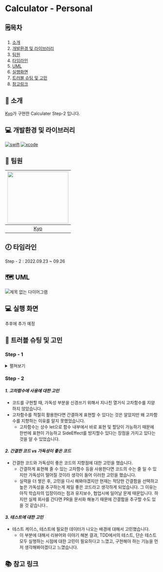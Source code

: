 # Calculator - Personal

## 🗒︎목차
1. [소개](#-소개)
2. [개발환경 및 라이브러리](#-개발환경-및-라이브러리)
3. [팀원](#-팀원)
4. [타임라인](#-타임라인)
5. [UML](#-uml)
6. [실행화면](#-실행-화면)
7. [트러블 슈팅 및 고민](#-트러블-슈팅-및-고민)
8. [참고링크](#-참고-링크)


## 👋 소개
[Kyo](https://github.com/KyoPak)가 구현한 Calculater Step-2 입니다.


## 💻 개발환경 및 라이브러리
[![swift](https://img.shields.io/badge/swift-5.6-orange)]()
[![xcode](https://img.shields.io/badge/Xcode-13.4.1-blue)]()


## 🧑 팀원
<img src = "https://user-images.githubusercontent.com/59204352/187332158-a15815eb-3847-40e5-a6f0-93a373f21180.JPG" width=200 height=170>|
|:--:|
|[Kyo](https://github.com/KyoPak)|
 

## 🕖 타임라인

Step - 2 : 2022.09.23 ~ 09.26

## 🗺 UML
![제목 없는 다이어그램](https://user-images.githubusercontent.com/59204352/191893437-3885c44e-cb43-46e6-aeb6-49a7beb0d05e.jpg)


## 💻 실행 화면 

추후에 추가 예정



## 🎯 트러블 슈팅 및 고민
### Step - 1 
<details>
<summary> 
펼쳐보기
</summary>
   
#### ***1. LinkedList와 Array로 Queue를 구현할 때의 각각의 차이점에 대해서 고민***
- Array는 접근할때 시간복잡도 O(1)으로 매우 빠르기 때문에 탐색기능이 필요할 때는 Array로 구현이 더 적합할 것이라고 판단을 하였습니다. 
- 하지만 가장 앞의 요소를 제거하거나 중간 요소를 제거할 때는 Array의 경우에는 O(n)이고 LinkedList의 경우에는 O(1)으로 head부분만 바꿔주면 되기 때문에 LinkedList가 더욱 적합하다고 생각하였습니다.
- 하지만 Node타입의 적용한 배열을 사용한다면 탐색기능과 삭제기능 모두 좋지 않을까 라는 생각이 추후에 들었습니다.

### ***2. CalcutatorItemQueue와 LinkedList사이의 의존성 문제에 대한 고민***
- 사실 외부에서 CalcutatorItemQueue의 객체를 만들 때 LinkedList 인스턴스를 외부에서 주입하는 방식을 고민했습니다. 
- 하지만 단순히 외부에서 인스턴스, 객체를 주입한다고 해서 의존성이 떨어지는 효과를 기대할수 없다고 생각했습니다. 의존성을 분리해주는 프로토콜이 존재하지 않는 설계를 했기 때문이었습니다.
- 또한, 단순히 의존성을 낮추기 위해 의존성 주입을 사용하는 것이 아닌 얼만큼 CalcutatorItemQueue가 얼만큼 재사용이 되는지에 대한 고민도 같이 해보았을 때 의존성 주입은 불필요하다고 판단하였습니다.
</details>


### Step - 2

#### ***1. 고차함수에 사용에 대한 고민***
- 코드를 구현할 때, 가독성 부분을 신경쓰기 위해서 지나친 열거식 고차함수를 지양하지 않았습니다.
- 고차함수를 적절히 활용한다면 간결하게 표현할 수 있다는 것은 알았지만 왜 고차함수를 지향하는 이유를 알지 못했었습니다.
    - 고차함수는 상수 let으로 함수 내부에서 바로 표현 및 할당이 가능하기 때문에 한번에 표현이 가능하고 SideEffect를 방지할수 있다는 장점을 가지고 있다는 것을 알 수 있었습니다.

#### ***2. 간결한 코드 vs 가독성이 좋은 코드***
- 간결한 코드와 가독성이 좋은 코드의 지향점에 대한 고민을 했습니다. 
    - 간결하게 표현해 줄 수 있는 고차함수 등을 사용한다면 코드의 수는 줄 일 수 있지만 가독성이 떨어질 것이라 생각이 들어 이러한 고민을 했습니다.
    - 실력을 더 쌓은 후, 고민을 다시 해봐야겠지만 현재는 적당한 간결함을 선택하고 높은 가독성을 추구하는게 제일 좋은 코드라고 생각하게 되었습니다. 
      그 이유는 아직 학습자의 입장이라는 점과 유지보수, 협업시에 일어날 문제 때문입니다. 하지만 실제 회사를 간다면 PR을 문서화 해놓기 때문에 간결함을 추구할 수도 있을 것 같습니다..
    
#### ***3. 테스트에 대한 고민***
- 테스트 케이스, 테스트에 필요한 데이터가 나오는 배경에 대해서 고민했습니다.
    - 이 부분에 대해서 리뷰어와 이야기 해본 결과, 
    TDD에서의 테스트, 단순 테스트 모두 실행하는 시점에 대한 고민이 필요하다고 느꼈고, 구현해야 하는 기능을 먼저 생각해봐야겠다고 느꼈습니다.
    
    
## 📚 참고 링크
